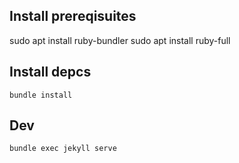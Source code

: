 ## Install prereqisuites

sudo apt install ruby-bundler
sudo apt install ruby-full

## Install depcs

`bundle install`

## Dev

`bundle exec jekyll serve`
